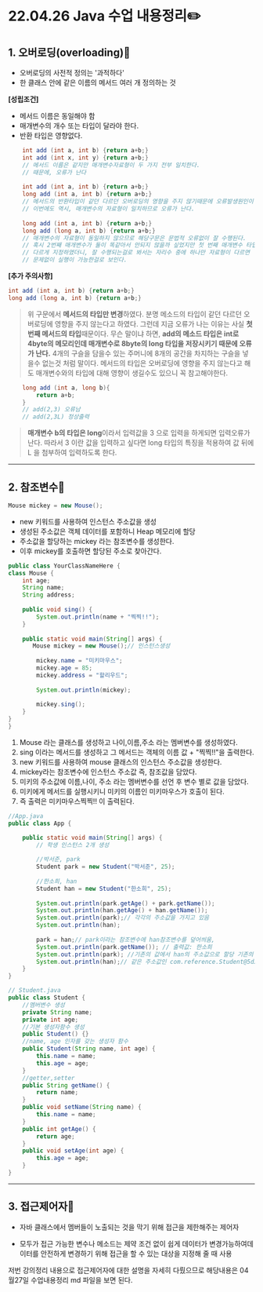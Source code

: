 ﻿# 22.04.26 Java 수업 내용정리:pencil2:

## **1. 오버로딩(overloading)**:pushpin:
* 오버로딩의 사전적 정의는 '과적하다'
* 한 클래스 안에 같은 이름의 메서드 여러 개 정의하는 것

**[성립조건]**
* 메서드 이름은 동일해야 함
* 매개변수의 개수 또는 타입이 달라야 한다.
* 반환 타입은 영향없다.
```java
	int add (int a, int b) {return a+b;}
	int add (int x, int y) {return a+b;}
	// 메서드 이름은 같지만 매개변수자료형이 두 가지 전부 일치한다.
	// 때문에, 오류가 난다
	
	int add (int a, int b) {return a+b;}
	long add (int a, int b) {return a+b;}
	// 메서드의 반환타입이 같던 다르던 오버로딩의 영향을 주지 않기때문에 오류발생원인이 아니다
	// 이번에도 역시, 매개변수의 자료형이 일치하므로 오류가 난다.
	
	long add (int a, int b) {return a+b;}
	long add (long a, int b) {return a+b;}
	// 매개변수의 자료형이 동일하지 않으므로 해당구문은 문법적 오류없이 잘 수행된다.
	// 혹시 2번째 매개변수가 둘이 똑같아서 안되지 않을까 싶었지만 첫 번째 매개변수 타입이
	// 다르게 지정하였더니, 잘 수행되는걸로 봐서는 자리수 중에 하나만 자료형이 다르면
	// 문제없이 실행이 가능한걸로 보인다.
```
**[추가 주의사항]**
```java
int add (int a, int b) {return a+b;}
long add (long a, int b) {return a+b;}
```
>위 구문에서 **메서드의 타입만 변경**하였다.
	 분명 메소드의 타입이 같던 다르던 오버로딩에 영향을 주지 않는다고 하였다.
	 그런데 지금 오류가 나는 이유는 사실 **첫 번째 메서드의 타입**때문이다.
	 무슨 말이냐 하면, **add의 메소드 타입은 int로 4byte의 메모리인데 
	 매개변수로 8byte의 long 타입을 저장시키기 때문에 오류가 난다.**
	 4개의 구슬을 담을수 있는 주머니에 8개의 공간을 차지하는 구슬을 넣을수 없는것 처럼 말이다. 메서드의 타입은 오버로딩에 영향을 주지 않는다고 해도 매개변수와의 타입에 대해 영향이 생길수도 있으니 꼭 참고해야한다. 

```java
	long add (int a, long b){
		return a+b;  
	}
	// add(2,3) 오류남
	// add(2,3L) 정상출력
```
> **매개변수 b의 타입은 long**이라서 입력값을 3 으로 입력을 하게되면 입력오류가 난다.
> 따라서 3 이란 값을 입력하고 싶다면  long 타입의 특징을 적용하여 값 뒤에 L 을 첨부하여 입력하도록 한다.
---

## **2. 참조변수**:pushpin:
``` java
Mouse mickey = new Mouse();
```
* new 키워드를 사용하여 인스턴스 주소값을 생성
*  생성된 주소값은 객체 데이터를 포함하니 Heap 메모리에 할당
*  주소값을 할당하는 mickey 라는 참조변수를 생성한다.
* 이후 mickey를 호출하면 할당된 주소로 찾아간다.
```java
public class YourClassNameHere {
class Mouse {
    int age;
    String name;
    String address;
    
    public void sing() {
        System.out.println(name + "찍찍!!");
    }
    
    public static void main(String[] args) {
       Mouse mickey = new Mouse();// 인스턴스생성
        
        mickey.name = "미키마우스";
        mickey.age = 85;
        mickey.address = "할리우드";
        
        System.out.println(mickey);
        
        mickey.sing();
    }
}
}
```
1. Mouse 라는 클래스를 생성하고 나이,이름,주소 라는 멤버변수를 생성하였다.
2. sing 이라는 메서드를 생성하고 그 메서드는 객체의 이름 값 + "찍찍!!"을 출력한다. 
3.  new 키워드를 사용하여 mouse 클래스의 인스턴스 주소값을 생성한다.
4. mickey라는 참조변수에 인스턴스 주소값 즉, 참조값을 담았다.
5. 미키의 주소값에 이름,나이, 주소 라는 멤버변수를 선언 후 변수 별로 값을 담았다.
6. 미키에게 메서드를 실행시키니 미키의 이름인 미키마우스가 호출이 된다.
7. 즉 출력은 미키마우스찍찍!! 이 출력된다.

```java
//App.java
public class App {

	public static void main(String[] args) {
		// 학생 인스턴스 2개 생성
		
		//박서준, park
		Student park = new Student("박서준", 25);
		
		//한소희, han
		Student han = new Student("한소희", 25);
		
		System.out.println(park.getAge() + park.getName());
		System.out.println(han.getAge() + han.getName());
		System.out.println(park);// 각각의 주소값을 가지고 있음
		System.out.println(han);
		
		park = han;// park이라는 참조변수에 han참조변수를 덮어씌움, 
		System.out.println(park.getName()); // 출력값: 한소희
		System.out.println(park); //기존의 값에서 han의 주소값으로 할당 기존의 할당된 힙메모리는 자동적으로 해제됨
		System.out.println(han);// 같은 주소값인 com.reference.Student@5d22bbb7 출력
	}
}
```
```java
// Student.java
public class Student {
	//멤버변수 생성 
	private String name;
	private int age;
	//기본 생성자함수 생성
	public Student() {}
	//name, age 인자를 갖는 생성자 함수
	public Student(String name, int age) {
		this.name = name;
		this.age = age;
	}
	//getter,setter
	public String getName() {
		return name;
	}
	public void setName(String name) {
		this.name = name;
	}
	public int getAge() {
		return age;
	}
	public void setAge(int age) {
		this.age = age;
	}
}
```
---
## **3. 접근제어자**:pushpin:

* 자바 클래스에서 멤버들이 노출되는 것을 막기 위해 접근을 제한해주는 제어자  

* 모두가 접근 가능한 변수나 메소드는 제약 조건 없이 쉽게 데이터가 변경가능하여데이터를 안전하게 변경하기 위해 접근을 할 수 있는 대상을 지정해 줄 때 사용  

저번 강의정리 내용으로 접근제어자에 대한 설명을 자세히 다뤘으므로 해당내용은 04월27일 수업내용정리 md 파일을 보면 된다.


